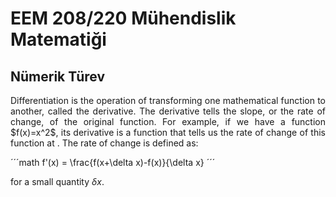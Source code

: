 <h1>EEM 208/220 Mühendislik Matematiği</h1>
<h2>Nümerik Türev</h2>
<p align="justify">Differentiation is the operation of transforming one mathematical function to another, called the derivative. The derivative tells the slope, or the rate of change, of the original function. For example, if we have a function $f(x)=x^2$, its derivative is a function that tells us the rate of change of this function at . The rate of change is defined as:</p>

´´´math
f'(x) = \frac{f(x+\delta x)-f(x)}{\delta x}
´´´

for a small quantity $\delta x$.